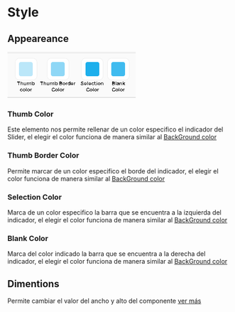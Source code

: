 # Style

## Appeareance

![](../../../.gitbook/assets/image%20%28257%29.png)

### Thumb Color

Este elemento nos permite rellenar de un color especifico el indicador del Slider, el elegir el color funciona de manera similar al [BackGround color](https://docs.apphive.io/global-functions/estilos/background-color)

### Thumb Border Color

Permite marcar de un color especifico el borde del indicador, el elegir el color funciona de manera similar al [BackGround color](https://docs.apphive.io/global-functions/estilos/background-color)

### Selection Color

Marca de un color especifico la barra que se encuentra  a la izquierda del indicador, el elegir el color funciona de manera similar al [BackGround color](https://docs.apphive.io/global-functions/estilos/background-color)

### Blank Color

Marca del color indicado la barra que se encuentra a la derecha del indicador, el elegir el color funciona de manera similar al [BackGround color](https://docs.apphive.io/global-functions/estilos/background-color)

## Dimentions

Permite cambiar el valor del ancho y alto del componente [ver más](https://docs.apphive.io/global-functions/estilos/dimentions)

